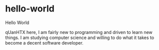 # hello-world
Hello World

qUanHTX here,  I am fairly new to programming and driven to learn new things. I am studying computer science and willing to do what it takes to become a decent software developer.
